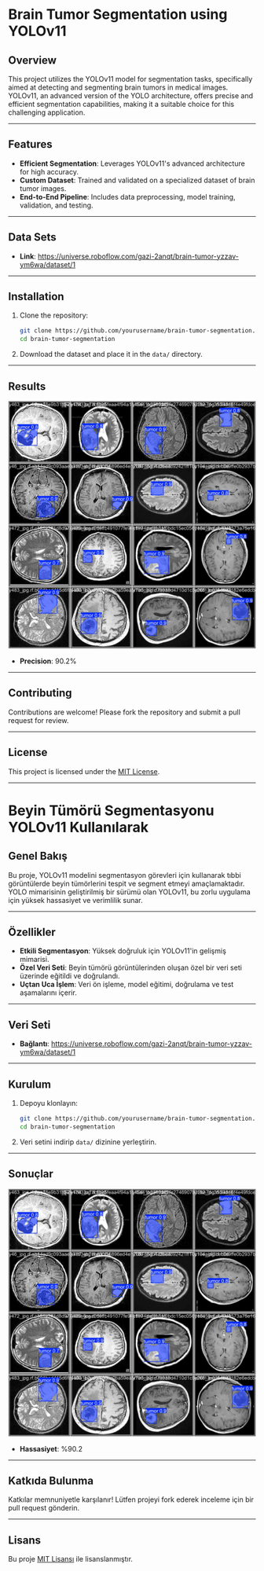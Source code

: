 # Brain Tumor Segmentation using YOLOv11

## Overview
This project utilizes the YOLOv11 model for segmentation tasks, specifically aimed at detecting and segmenting brain tumors in medical images. YOLOv11, an advanced version of the YOLO architecture, offers precise and efficient segmentation capabilities, making it a suitable choice for this challenging application.

---

## Features
- **Efficient Segmentation**: Leverages YOLOv11's advanced architecture for high accuracy.
- **Custom Dataset**: Trained and validated on a specialized dataset of brain tumor images.
- **End-to-End Pipeline**: Includes data preprocessing, model training, validation, and testing.

---

## Data Sets
- **Link**: https://universe.roboflow.com/gazi-2anqt/brain-tumor-yzzav-ym6wa/dataset/1
  
---

## Installation
1. Clone the repository:
   ```bash
   git clone https://github.com/yourusername/brain-tumor-segmentation.git
   cd brain-tumor-segmentation
   ```
   
2. Download the dataset and place it in the `data/` directory.

---

## Results
![Example Output](results1.jpg)

- **Precision**: 90.2%

---

## Contributing
Contributions are welcome! Please fork the repository and submit a pull request for review.

---

## License
This project is licensed under the [MIT License](LICENSE).

---

# Beyin Tümörü Segmentasyonu YOLOv11 Kullanılarak

## Genel Bakış
Bu proje, YOLOv11 modelini segmentasyon görevleri için kullanarak tıbbi görüntülerde beyin tümörlerini tespit ve segment etmeyi amaçlamaktadır. YOLO mimarisinin geliştirilmiş bir sürümü olan YOLOv11, bu zorlu uygulama için yüksek hassasiyet ve verimlilik sunar.

---

## Özellikler
- **Etkili Segmentasyon**: Yüksek doğruluk için YOLOv11'in gelişmiş mimarisi.
- **Özel Veri Seti**: Beyin tümörü görüntülerinden oluşan özel bir veri seti üzerinde eğitildi ve doğrulandı.
- **Uçtan Uca İşlem**: Veri ön işleme, model eğitimi, doğrulama ve test aşamalarını içerir.

---

## Veri Seti
- **Bağlantı**: https://universe.roboflow.com/gazi-2anqt/brain-tumor-yzzav-ym6wa/dataset/1
  
---

## Kurulum
1. Depoyu klonlayın:
   ```bash
   git clone https://github.com/yourusername/brain-tumor-segmentation.git
   cd brain-tumor-segmentation
   ```
     
2. Veri setini indirip `data/` dizinine yerleştirin.

---

## Sonuçlar
![Örnek Çıktı](results1.jpg)

- **Hassasiyet**: %90.2


---

## Katkıda Bulunma
Katkılar memnuniyetle karşılanır! Lütfen projeyi fork ederek inceleme için bir pull request gönderin.

---

## Lisans
Bu proje [MIT Lisansı](LICENSE) ile lisanslanmıştır.
